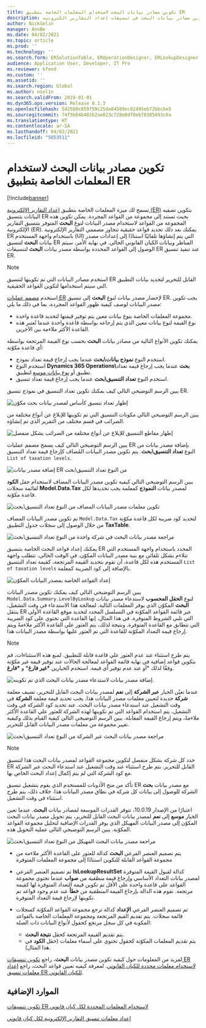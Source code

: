 ```yaml
---
title: تكوين مصادر بيانات البحث لاستخدام المعلمات الخاصة بتطبيق ER
description: يوضح هذا الموضوع كيفيه تكوين مصادر بيانات البحث في تنسيقات إعداد التقارير الكترونيه (ER) لاستخدام المعلمات الخاصة بتطبيق إعداد التقارير الكترونيه (ER).
author: NickSelin
manager: AnnBe
ms.date: 04/02/2021
ms.topic: article
ms.prod: ''
ms.technology: ''
ms.search.form: ERSolutionTable, EROperationDesigner, ERLookupDesigner, ERComponentLookupStructureEditing
audience: Application User, Developer, IT Pro
ms.reviewer: kfend
ms.custom: ''
ms.assetid: ''
ms.search.region: Global
ms.author: nselin
ms.search.validFrom: 2019-01-01
ms.dyn365.ops.version: Release 8.1.3
ms.openlocfilehash: 542580c859759c25da84589ec82495eb72bbcbe5
ms.sourcegitcommit: 74f5b04b482b2ae023c728e0df0eb78305493c6a
ms.translationtype: HT
ms.contentlocale: ar-SA
ms.lasthandoff: 04/02/2021
ms.locfileid: "5853511"
---
```

# <a name="configure-lookup-data-sources-to-use-er-application-specific-parameters"></a>تكوين مصادر بيانات البحث لاستخدام المعلمات الخاصة بتطبيق ER 

[!include[banner](../includes/banner.md)]

تسمح لك ميزة المعلمات الخاصة بتطبيق [إعداد التقارير الإلكترونية (ER)](general-electronic-reporting.md) بتكوين تصفيه البيانات بتنسيق ER بحيث تستند إلى مجموعة من القواعد المجردة. يمكن تكوين هذه المجموعة من القواعد لاستخدام مصدر البيانات لنوع **البحث** المتوفر بتنسيق التقارير الإلكترونية (ER). يمكنك بعد ذلك تحديد قواعد حقيقية تتجاوز مصممي التقارير الإلكترونية ER باستخدام واجهة المستخدم (UI) التي يتم إنشاؤها تلقائيًا استنادًا إلى إعدادات مصدر بيانات **البحث** لتنسيق ER المناظر وبيانات الكيان القانوني الحالي. في نهاية الأمر، سيتم الوصول إلى القواعد المحددة بواسطة مصدر بيانات **البحث** لتنسيقات ER عند تنفيذ تنسيق ER.

> [!NOTE]
> استخدم مصادر البيانات التي تم تكوينها لتنسيق ER القابل للتحرير لتحديد بيانات التطبيق التي سيتم استخدامها لتكوين القواعد الحقيقية.

استخدم [مصمم عمليات ER](general-electronic-reporting.md#building-a-format-that-uses-a-data-model-as-a-base) لإحضار مصدر بيانات لنوع **البحث** إلى تنسيق ER. يجب تكوين مصدر البيانات لوصف كيفية ظهور القواعد المجردة، بما في ذلك ما يلي:

   - مجموعة المعلمات الخاصة بنوع بيانات معين يتم توفير قيمتها لتحديد قاعدة واحدة.
   - نوع القيمة لنوع بيانات معين الذي يتم إرجاعه بواسطة قاعدة واحدة عندما تُعتبر هذه القاعدة الأكثر ملاءمة بين الآخرين.

يمكنك تكوين الأنواع التالية من مصادر بيانات **البحث** بحسب نوع القيمة المرتجعة بواسطة أي قاعدة مكوّنة:

   - استخدم النوع **نموذج بيانات\بحث** عندما يجب إرجاع قيمة تعداد نموذج.
   - استخدم النوع **Dynamics 365 Operations\بحث** عندما يجب إرجاع قيمة تعداد تطبيق أو [نوع بيانات موسع](../extensibility/extensible-edts.md) لتطبيق.
   - استخدم النوع **تعداد التنسيق\بحث** عندما يجب إرجاع قيمة تعداد تنسيق.

يبين الرسم التوضيحي التالي كيف يمكنك تكوين تعداد التنسيق في نموذج تنسيق ER.

   ![إظهار تعداد تنسيق كأساس لمصدر بيانات بحث مكوّن](./media/er-lookup-data-sources-img1.gif)

يبين الرسم التوضيحي التالي مكونات التنسيق التي تم تكوينها للإبلاغ عن أنواع مختلفة من الضرائب في قسم مختلف من التقرير الذي تم إنشاؤه.

   ![إظهار مقاطع التنسيق للإبلاغ عن أنواع مختلفة من الضرائب بشكل منفصل](./media/er-lookup-data-sources-img2.png)

يبين الرسم التوضيحي التالي كيف يسمح مصمم عمليات ER بإضافة مصدر بيانات من النوع **تعداد التنسيق\بحث**.  يتم تكوين مصدر البيانات المُضاف كإرجاع قيمة تعداد التنسيق `List of taxation levels`.

   ![إضافة مصدر بيانات ER من النوع تعداد التنسيق\بحث](./media/er-lookup-data-sources-img3.gif)

يبين الرسم التوضيحي التالي كيفية تكوين مصدر البيانات المضاف لاستخدام حقل **الكود** لقائمة سجلات **Model.Data.Tax** لمصدر بيانات **النموذج** كمعلمة يجب تحديدها لكل قاعدة مكوّنة.

![تكوين معلمات مصدر البيانات المضاف من النوع تعداد التنسيق\بحث](./media/er-lookup-data-sources-img4.gif)

تم تكوين مصدر البيانات المضاف `Model.Data.Tax` لتحديد كود ضريبة لكل قاعدة مكوّنة من خلال الوصول إلى سجلات جدول التطبيق **TaxTable**.

   ![مراجعة مصدر بيانات البحث في شركة واحدة من النوع تعداد التنسيق\بحث](./media/er-lookup-data-sources-img5.gif)

يمكنك إعداد قواعد البحث الخاصة بتنسيق ER المحدد باستخدام واجهة المستخدم التي تتلاءم بشكل تلقائي مع بنية مصدر البيانات المكوّن. في الوقت الحالي، تتطلب واجهة المستخدم هذه لكل قاعدة، أن تقوم بتحديد القيمة المرتجعة، كقيمة تعداد التنسيق `List of taxation levels` بالإضافة إلى كود الضريبة كمعلمة.

   ![إعداد القواعد الخاصة بمصدر البيانات المكوّن](./media/er-lookup-data-sources-img6.gif)

يبين الرسم التوضيحي التالي كيف يمكنك تكوين مصدر البيانات `Model.Data.Summary.LevelByLookup` لنوع **الحقل المحسوب** لاستدعاء مصدر بيانات **البحث** المكوّن الذي يوفر المعلمات التالية. لمعالجة هذا الاستدعاء في وقت التشغيل، ينتقل ER عبر قائمة القواعد المكوّنة في التسلسل المحدد لتحديد موقع القاعدة الأولى التي تلبي الشروط المتوفرة. في هذا المثال، إنها القاعدة التي تحتوي على كود الضريبة التي تتطابق مع القاعدة المتوفرة. ونتيجة لذلك، يتم العثور علي القاعدة الأكثر ملاءمةً ويتم إرجاع قيمة التعداد المكوّنة للقاعدة التي تم العثور عليها بواسطة مصدر البيانات هذا.

> [!NOTE]
> يتم طرح استثناء عند عدم العثور علي قاعدة قابلة للتطبيق. لمنع هذه الاستثناءات، قم بتكوين قواعد إضافية في نهاية قائمة القواعد لمعالجة الحالات عند توفير قيمة غير مكوّنة أو عند عدم توفير أي قيمة. استخدم الخيارين **\*غير فارغ*** و **\*فارغ‏‎*** وفقًا لذلك.  
>
> ![إضافة مصدر بيانات لاستدعاء مصدر بيانات البحث الذي تم تكوينه.](./media/er-lookup-data-sources-img7.png)

عندما تعيّن الخيار **عبر الشركة** إلى **نعم** لمصدر بيانات البحث القابل للتحرير، تضيف معلمة **شركة** جديدة لتعيين معلمات مصدر البيانات هذا. يجب تحديد قيمة معلمة **الشركة** في وقت التشغيل عند استدعاء مصدر بيانات البحث. عند تحديد كود الشركة في وقت التشغيل، يتم استخدام القواعد التي تم تكوينها لهذه الشركة للعثور علي القاعدة الأكثر ملاءمةً، ويتم إرجاع القيمة المقابلة. يبين الرسم التوضيحي التالي كيفية القيام بذلك وكيفية تغيير مجموعة من معلمات مصدر البيانات القابل للتحرير.

   ![مراجعة مصدر بيانات البحث عبر الشركة من النوع تعداد التنسيق\بحث](./media/er-lookup-data-sources-img8.gif)

> [!NOTE]
> حدد كل شركة بشكل منفصل لتكوين مجموعة القواعد لمصدر بيانات البحث هذا لتنسيق ER القابل للتحرير. يتم طرح استثناء عند وقت التشغيل عند استدعاء البحث عبر الشركة مع كود الشركة التي لم يتم إكمال إعداد البحث الخاص بها.
>
> تأكد من منح الأذونات للمستخدم الذي يقوم بتشغيل تنسيق ER مع مصدر بيانات **بحث** الشركة للوصول إلى بيانات كل شركة في نطاق مصدر البيانات هذا. خلاف ذلك، يتم طرح استثناء في وقت التشغيل.

اعتبارًا من الإصدار 10.0.19، تتوفر القدرات الموسعة لمصادر بيانات **البحث**. عندما تعين الخيار **موسع** إلى **نعم** لمصدر بيانات البحث القابل للتحرير، يتم تحويل مصدر بيانات البحث المكوّن إلى مصدر البيانات المهيكل الذي يوفر القدرات الإضافية لتحليل مجموعة القواعد المكوّنة. يبين الرسم التوضيحي التالي عملية التحويل هذه.

   ![مراجعة مصدر بيانات البحث المهيكل من النوع تعداد التنسيق\بحث](./media/er-lookup-data-sources-img9.gif)

- يتم تصميم العنصر الفرعي **البحث** كدالة للعثور على القاعدة الأكثر ملاءمة من مجموعة القواعد القابلة للتكوين استنادًا إلى مجموعة المعلمات المتوفرة
- تم تصميم العنصر الفرعي **IsLookupResultSet** كدالة لقبول القيمة المتوفرة لمصدر بيانات التعداد الأساسي وإرجاع قيمة *منطقية* من **صواب** عندما تحتوي مجموعة القواعد على قاعدة واحدة على الأقل تم تكوين قيمة التعداد المتوفرة لها كقيمة مرتجعة. تقوم هذه الدالة بإرجاع القيمة *المنطقية* من **خطأ** عند عدم وجود قواعد تم تكوينها لإرجاع قيمة التعداد المتوفرة.
- تم تصميم العنصر الفرعي **الإعداد** كدالة ترجع مجموعة القواعد المكوّنة كسجلات قائمة سجلات. يتم تقديم القيم المرتجعة ومجموعة المعلمات الخاصة بالقواعد المكونة في كل سجل مرتجع كحقول لأنواع البيانات ذات الصلة:

    - يتم تقديم القيمة المرتجعة كحقل **نتيجة البحث**.
    - يتم تقديم المعلمات المكوّنة كحقول تحتوي علي أسماء معلمات (حقل **الكود** في هذا المثال).

لمزيد من المعلومات حول كيفية تكوين مصدر بيانات **البحث**، راجع [تكوين تنسيقات ER لاستخدام معلمات محددة للكيان القانوني](er-app-specific-parameters-configure-format.md). لمعرفة كيفيه تعيين قواعد البحث، راجع [إعداد معلمات تنسيق ER للكيان القانوني](er-app-specific-parameters-set-up.md).

## <a name="additional-resources"></a>الموارد الإضافية

[تكوين تنسيقات ER لاستخدام المعلمات المحددة لكل كيان قانوني](er-app-specific-parameters-configure-format.md)

[إعداد معلمات تنسيق التقارير الإلكترونية لكل كيان قانوني](er-app-specific-parameters-set-up.md)
